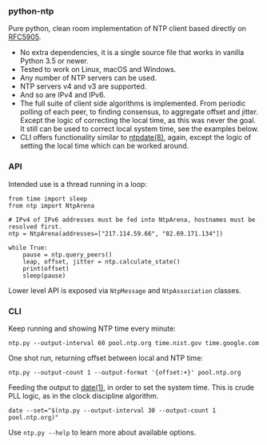 

### python-ntp

Pure python, clean room implementation of NTP client based directly on
[RFC5905](https://datatracker.ietf.org/doc/html/rfc5905).

* No extra dependencies, it is a single source file that works
  in vanilla Python 3.5 or newer.
* Tested to work on Linux, macOS and Windows.
* Any number of NTP servers can be used.
* NTP servers v4 and v3 are supported.
* And so are IPv4 and IPv6.
* The full suite of client side algorithms is implemented.
  From periodic polling of each peer, to finding consensus,
  to aggregate offset and jitter. Except the logic of correcting
  the local time, as this was never the goal. It still can
  be used to correct local system time, see the examples below.
* CLI offers functionality similar to [ntpdate(8)](https://linux.die.net/man/8/ntpdate),
  again, except the logic of setting the local time which can be worked around.


### API

Intended use is a thread running in a loop:

```
from time import sleep
from ntp import NtpArena

# IPv4 of IPv6 addresses must be fed into NtpArena, hostnames must be resolved first.
ntp = NtpArena(addresses=["217.114.59.66", "82.69.171.134"])

while True:
    pause = ntp.query_peers()
    leap, offset, jitter = ntp.calculate_state()
    print(offset)
    sleep(pause)
```

Lower level API is exposed via `NtpMessage` and `NtpAssociation` classes.


### CLI

Keep running and showing NTP time every minute:

```
ntp.py --output-interval 60 pool.ntp.org time.nist.gov time.google.com
```

One shot run, returning offset between local and NTP time:

```
ntp.py --output-count 1 --output-format '{offset:+}' pool.ntp.org
```

Feeding the output to [date(1)](https://linux.die.net/man/1/date), in order to set
the system time. This is crude PLL logic, as in the clock discipline algorithm.

```
date --set="$(ntp.py --output-interval 30 --output-count 1 pool.ntp.org)"
```

Use `ntp.py --help` to learn more about available options.
